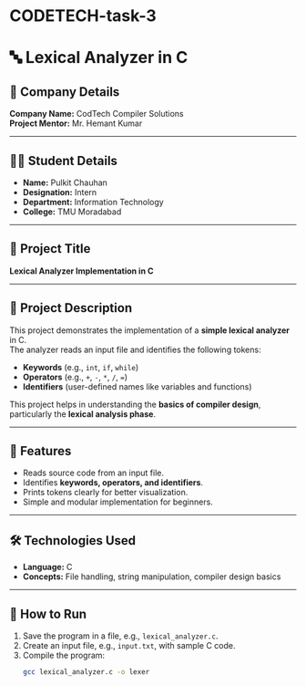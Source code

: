 # CODETECH-task-3
# 🔤 Lexical Analyzer in C

## 🏢 Company Details
**Company Name:** CodTech Compiler Solutions  
**Project Mentor:** Mr. Hemant Kumar  

---

## 👨‍💻 Student Details
- **Name:** Pulkit Chauhan  
- **Designation:** Intern  
- **Department:** Information Technology  
- **College:** TMU Moradabad  

---

## 📌 Project Title
**Lexical Analyzer Implementation in C**

---

## 📖 Project Description
This project demonstrates the implementation of a **simple lexical analyzer** in C.  
The analyzer reads an input file and identifies the following tokens:  

- **Keywords** (e.g., `int`, `if`, `while`)  
- **Operators** (e.g., `+`, `-`, `*`, `/`, `=`)  
- **Identifiers** (user-defined names like variables and functions)  

This project helps in understanding the **basics of compiler design**, particularly the **lexical analysis phase**.

---

## 🚀 Features
- Reads source code from an input file.  
- Identifies **keywords, operators, and identifiers**.  
- Prints tokens clearly for better visualization.  
- Simple and modular implementation for beginners.  

---

## 🛠️ Technologies Used
- **Language:** C  
- **Concepts:** File handling, string manipulation, compiler design basics  

---

## 📂 How to Run
1. Save the program in a file, e.g., `lexical_analyzer.c`.  
2. Create an input file, e.g., `input.txt`, with sample C code.  
3. Compile the program:  
   ```bash
   gcc lexical_analyzer.c -o lexer
